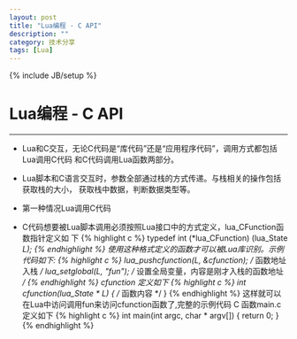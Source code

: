 ```yaml
---
layout: post
title: "Lua编程 - C API"
description: ""
category: 技术分享
tags: [Lua]
---
```

{% include JB/setup %}
# Lua编程 - C API
---

* Lua和C交互，无论C代码是“库代码”还是“应用程序代码”，调用方式都包括Lua调用C代码
和C代码调用Lua函数两部分。

* Lua脚本和C语言交互时，参数全部通过栈的方式传递。与栈相关的操作包括获取栈的大小，
获取栈中数据，判断数据类型等。
<!--break-->

* 第一种情况Lua调用C代码

* C代码想要被Lua脚本调用必须按照Lua接口中的方式定义，lua_CFunction函数指针定义如
下
{% highlight c %}
	typedef int (*lua_CFunction) (lua_State *L);
{% endhighlight %}
使用这种格式定义的函数才可以被Lua库识别。示例代码如下:
{% highlight c %}
	lua_pushcfunction(L, &cfunction);  /* 函数地址入栈 */
	lua_setglobal(L, "fun"); /* 设置全局变量，内容是刚才入栈的函数地址 */
{% endhighlight %}
cfunction 定义如下
{% highlight c %}
	int cfunction(lua_State * L)
	{
		/* 函数内容 */
	}
{% endhighlight %}
这样就可以在Lua中访问调用fun来访问cfunction函数了,完整的示例代码
C 函数main.c定义如下
{% highlight c %}
	int main(int argc, char * argv[])
	{
		return 0;
	}
{% endhighlight %}





